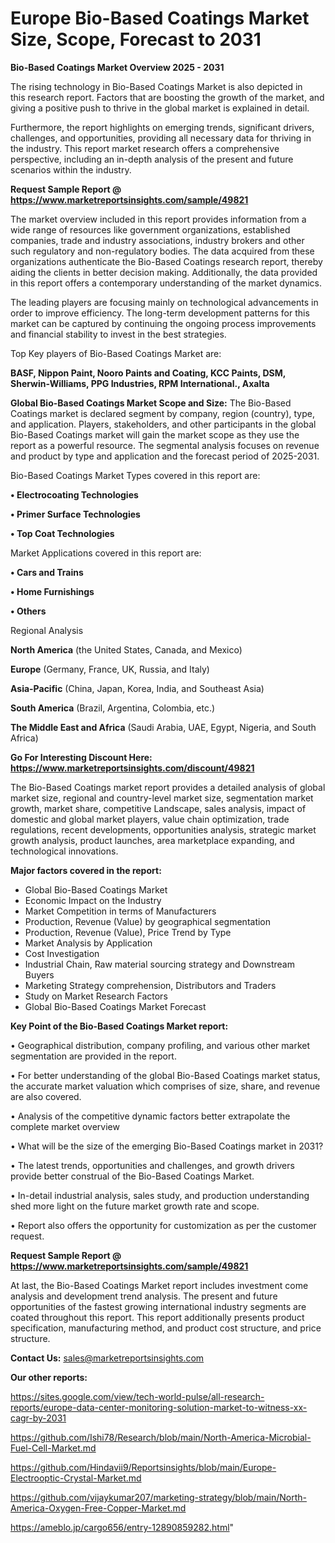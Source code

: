# Europe Bio-Based Coatings Market Size, Scope, Forecast to 2031

<Strong> Bio-Based Coatings Market Overview 2025 - 2031</strong>

The rising technology in Bio-Based Coatings Market is also depicted in this research report. Factors that are boosting the growth of the market, and giving a positive push to thrive in the global market is explained in detail.

Furthermore, the report highlights on emerging trends, significant drivers, challenges, and opportunities, providing all necessary data for thriving in the industry. This report market research offers a comprehensive perspective, including an in-depth analysis of the present and future scenarios within the industry.

<strong>Request Sample Report @ <a href=https://www.marketreportsinsights.com/sample/49821>https://www.marketreportsinsights.com/sample/49821</a></strong>

The market overview included in this report provides information from a wide range of resources like government organizations, established companies, trade and industry associations, industry brokers and other such regulatory and non-regulatory bodies. The data acquired from these organizations authenticate the Bio-Based Coatings research report, thereby aiding the clients in better decision making. Additionally, the data provided in this report offers a contemporary understanding of the market dynamics.

The leading players are focusing mainly on technological advancements in order to improve efficiency. The long-term development patterns for this market can be captured by continuing the ongoing process improvements and financial stability to invest in the best strategies.

Top Key players of Bio-Based Coatings Market are:

<strong>BASF, Nippon Paint, Nooro Paints and Coating, KCC Paints, DSM, Sherwin-Williams, PPG Industries, RPM International., Axalta</strong>

<strong><b>Global Bio-Based Coatings Market Scope and Size:</b></strong>
The Bio-Based Coatings market is declared segment by company, region (country), type, and application. Players, stakeholders, and other participants in the global Bio-Based Coatings market will gain the market scope as they use the report as a powerful resource. The segmental analysis focuses on revenue and product by type and application and the forecast period of 2025-2031.

Bio-Based Coatings Market Types covered in this report are:

<strong>•  Electrocoating Technologies

•  Primer Surface Technologies

•  Top Coat Technologies</strong>

Market Applications covered in this report are:

<strong>•  Cars and Trains

•  Home Furnishings

•  Others</strong> 

Regional Analysis

<strong>North America</strong> (the United States, Canada, and Mexico)

<strong>Europe</strong> (Germany, France, UK, Russia, and Italy)

<strong>Asia-Pacific</strong> (China, Japan, Korea, India, and Southeast Asia)

<strong>South America</strong> (Brazil, Argentina, Colombia, etc.)

<strong>The Middle East and Africa</strong> (Saudi Arabia, UAE, Egypt, Nigeria, and South Africa)

<strong>Go For Interesting Discount Here: <a href=https://www.marketreportsinsights.com/discount/49821>https://www.marketreportsinsights.com/discount/49821</a></strong>

The Bio-Based Coatings market report provides a detailed analysis of global market size, regional and country-level market size, segmentation market growth, market share, competitive Landscape, sales analysis, impact of domestic and global market players, value chain optimization, trade regulations, recent developments, opportunities analysis, strategic market growth analysis, product launches, area marketplace expanding, and technological innovations.

<strong><b>Major factors covered in the report:</b></strong>
<ul>
  <li>Global Bio-Based Coatings Market </li>
  <li>Economic Impact on the Industry</li>
  <li>Market Competition in terms of Manufacturers</li>
  <li>Production, Revenue (Value) by geographical segmentation</li>
  <li>Production, Revenue (Value), Price Trend by Type</li>
  <li>Market Analysis by Application</li>
  <li>Cost Investigation</li>
  <li>Industrial Chain, Raw material sourcing strategy and Downstream Buyers</li>
  <li>Marketing Strategy comprehension, Distributors and Traders</li>
  <li>Study on Market Research Factors</li>
  <li>Global Bio-Based Coatings Market Forecast</li>
</ul>

<strong><b>Key Point of the Bio-Based Coatings Market report:</b></strong>

• Geographical distribution, company profiling, and various other market segmentation are provided in the report.

• For better understanding of the global Bio-Based Coatings market status, the accurate market valuation which comprises of size, share, and revenue are also covered.

• Analysis of the competitive dynamic factors better extrapolate the complete market overview

• What will be the size of the emerging Bio-Based Coatings market in 2031?

• The latest trends, opportunities and challenges, and growth drivers provide better construal of the Bio-Based Coatings Market.

• In-detail industrial analysis, sales study, and production understanding shed more light on the future market growth rate and scope.

• Report also offers the opportunity for customization as per the customer request.

<strong>Request Sample Report @ <a href=https://www.marketreportsinsights.com/sample/49821>https://www.marketreportsinsights.com/sample/49821</a></strong>

At last, the Bio-Based Coatings Market report includes investment come analysis and development trend analysis. The present and future opportunities of the fastest growing international industry segments are coated throughout this report. This report additionally presents product specification, manufacturing method, and product cost structure, and price structure.

<strong>Contact Us:</strong>
sales@marketreportsinsights.com

<strong>Our other reports:</strong>

<a href=https://sites.google.com/view/tech-world-pulse/all-research-reports/europe-data-center-monitoring-solution-market-to-witness-xx-cagr-by-2031>https://sites.google.com/view/tech-world-pulse/all-research-reports/europe-data-center-monitoring-solution-market-to-witness-xx-cagr-by-2031</a>

<a href=https://github.com/Ishi78/Research/blob/main/North-America-Microbial-Fuel-Cell-Market.md>https://github.com/Ishi78/Research/blob/main/North-America-Microbial-Fuel-Cell-Market.md</a>

<a href=https://github.com/Hindavii9/Reportsinsights/blob/main/Europe-Electrooptic-Crystal-Market.md>https://github.com/Hindavii9/Reportsinsights/blob/main/Europe-Electrooptic-Crystal-Market.md</a>

<a href=https://github.com/vijaykumar207/marketing-strategy/blob/main/North-America-Oxygen-Free-Copper-Market.md>https://github.com/vijaykumar207/marketing-strategy/blob/main/North-America-Oxygen-Free-Copper-Market.md</a>

<a href=https://ameblo.jp/cargo656/entry-12890859282.html>https://ameblo.jp/cargo656/entry-12890859282.html</a>"
